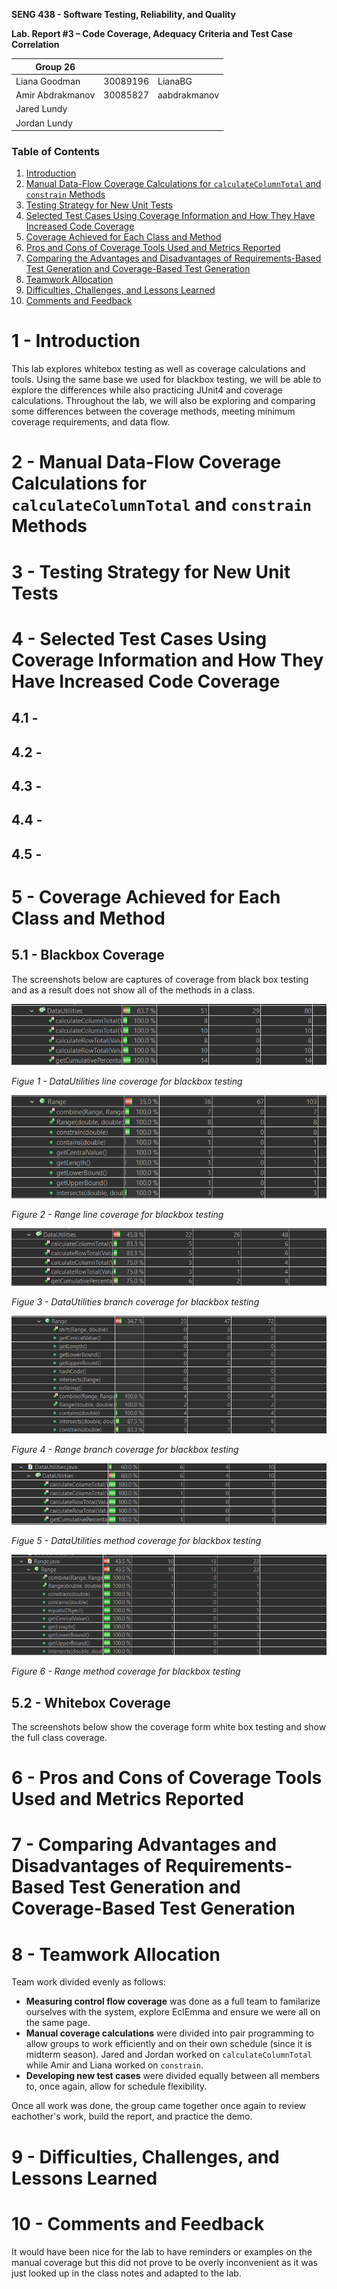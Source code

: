 **SENG 438 - Software Testing, Reliability, and Quality**

**Lab. Report #3 – Code Coverage, Adequacy Criteria and Test Case Correlation**

| Group 26         |          |              |
| ---------------- | -------- | ------------ |
| Liana Goodman    | 30089196 | LianaBG      |
| Amir Abdrakmanov | 30085827 | aabdrakmanov |
| Jared Lundy      |          |              |
| Jordan Lundy     |          |              |

### Table of Contents
1. [Introduction](#1-introduction)
2. [Manual Data-Flow Coverage Calculations for `calculateColumnTotal` and `constrain` Methods](#2---manual-data-flow-coverage-calculations-for-calculatecolumntotal-and-constrain-methods)
3. [Testing Strategy for New Unit Tests](#3---testing-strategy-for-new-unit-tests)
4. [Selected Test Cases Using Coverage Information and How They Have Increased Code Coverage](#4---selected-test-cases-using-coverage-information-and-how-they-have-increased-code-coverage)
5. [Coverage Achieved for Each Class and Method](#5---coverage-achieved-for-each-class-and-method)
6. [Pros and Cons of Coverage Tools Used and Metrics Reported](#6---pros-and-cons-of-coverage-tools-used-and-metrics-reported)
7. [Comparing the Advantages and Disadvantages of Requirements-Based Test Generation and Coverage-Based Test Generation](#7---comparing-advantages-and-disadvantages-of-requirements-based-test-generation-and-coverage-based-test-generation)
8. [Teamwork Allocation](#8---teamwork-allocation)
9. [Difficulties, Challenges, and Lessons Learned](#9---difficulties-challenges-and-lessons-learned)
10. [Comments and Feedback](#10---comments-and-feedback)
# 1 - Introduction
This lab explores whitebox testing as well as coverage calculations and tools. Using the same base we used for blackbox testing, we will be able to explore the differences while also practicing JUnit4 and coverage calculations. Throughout the lab, we will also be exploring and comparing some differences between the coverage methods, meeting minimum coverage requirements, and data flow.

# 2 - Manual Data-Flow Coverage Calculations for `calculateColumnTotal` and `constrain` Methods

# 3 - Testing Strategy for New Unit Tests

# 4 - Selected Test Cases Using Coverage Information and How They Have Increased Code Coverage

## 4.1 - 
## 4.2 - 
## 4.3 - 
## 4.4 - 
## 4.5 -

# 5 - Coverage Achieved for Each Class and Method
## 5.1 - Blackbox Coverage
The screenshots below are captures of coverage from black box testing and as a result does not show all of the methods in a class.

![](media/DataUtilsLine.png)

*Figue 1 - DataUtilities line coverage for blackbox testing*

![](media/RangeLine.png)

*Figure 2 - Range line coverage for blackbox testing*

![](media/DataUtilsBranch.png)

*Figue 3 - DataUtilities branch coverage for blackbox testing*

![](media/RangeBranch.png)

*Figure 4 - Range branch coverage for blackbox testing*

![](media/DataUtilsMethod.png)

*Figue 5 - DataUtilities method coverage for blackbox testing*

![](media/RangeMethod.png)

*Figure 6 - Range method coverage for blackbox testing*
## 5.2 - Whitebox Coverage
The screenshots below show the coverage form white box testing and show the full class coverage.

# 6 - Pros and Cons of Coverage Tools Used and Metrics Reported

# 7 - Comparing Advantages and Disadvantages of Requirements-Based Test Generation and Coverage-Based Test Generation

# 8 - Teamwork Allocation
Team work divided evenly as follows:
- **Measuring control flow coverage** was done as a full team to familarize ourselves with the system, explore EclEmma and ensure we were all on the same page.
- **Manual coverage calculations** were divided into pair programming to allow groups to work efficiently and on their own schedule (since it is midterm season). Jared and Jordan worked on `calculateColumnTotal` while Amir and Liana worked on `constrain`.
- **Developing new test cases** were divided equally between all members to, once again, allow for schedule flexibility.

Once all work was done, the group came together once again to review eachother's work, build the report, and practice the demo. 

# 9 - Difficulties, Challenges, and Lessons Learned

# 10 - Comments and Feedback

It would have been nice for the lab to have reminders or examples on the manual coverage but this did not prove to be overly inconvenient as it was just looked up in the class notes and adapted to the lab.